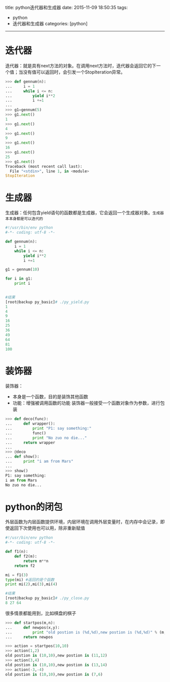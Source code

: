 title: python迭代器和生成器
date: 2015-11-09 18:50:35
tags:
 - python
 - 迭代器和生成器
categories: [python]

---

# 迭代器
迭代器：就是具有next方法的对象。在调用next方法时，迭代器会返回它的下一个值；当没有值可以返回时，会引发一个StopIteration异常。

```python
>>> def gennum(n):
...     i = 1
...     while i <= n:
...         yield i**2
...         i +=1
... 
>>> g1=gennum(5)
>>> g1.next()
1
>>> g1.next()
4
>>> g1.next()
9
>>> g1.next()
16
>>> g1.next()
25
>>> g1.next()
Traceback (most recent call last):
  File "<stdin>", line 1, in <module>
StopIteration

```

<!--more -->


# 生成器
生成器：任何包含yield语句的函数都是生成器，它会返回一个生成器对象。`生成器本本身都是可以迭代的`

```python
#!/usr/bin/env python
#-*- coding: utf-8 -*-

def gennum(n):
    i = 1
    while i <= n:
        yield i**2
        i +=1

g1 = gennum(10)

for i in g1:
    print i

	
#结果
[root@backup py_basic]# ./py_yield.py 
1
4
9
16
25
36
49
64
81
100
```
# 装饰器

装饰器：
* 本身是一个函数，目的是装饰其他函数
* 功能：增强被调用函数的功能
装饰器一般接受一个函数对象作为参数，进行包装
	
```python
>>> def deco(func):
...     def wrapper():
...         print "P1: say something:"
...         func()
...         print "No zuo no die..."
...     return wrapper
... 
>>> @deco
... def show():
...     print "i am from Mars"
... 
>>> show()
P1: say something:
i am from Mars
No zuo no die...

```

# python的闭包
外层函数为内层函数提供环境，内层环境在调用外层变量时，在内存中会记录，即使返回下次使用也可以用，除非重新赋值

```python
#!/usr/bin/env python
#-*- coding: utf-8 -*-

def f1(n):
    def f2(m):
        return m**n
    return f2

mi = f1(3)
type(mi) #返回的是个函数
print mi(2),mi(3),mi(4)

#结果
[root@backup py_basic]# ./py_close.py 
8 27 64
```
很多情景都能用到，比如棋盘的棋子
```python
>>> def startpos(m,n):
...     def newpos(x,y):
...         print "old postion is (%d,%d),new postion is (%d,%d)" % (m,n,m+x,n+y)
...     return newpos

>>> action = startpos(10,10)
>>> action(1,2)
old postion is (10,10),new postion is (11,12)
>>> action(3,4)
old postion is (10,10),new postion is (13,14)
>>> action(-3,-4)
old postion is (10,10),new postion is (7,6)

```






	

